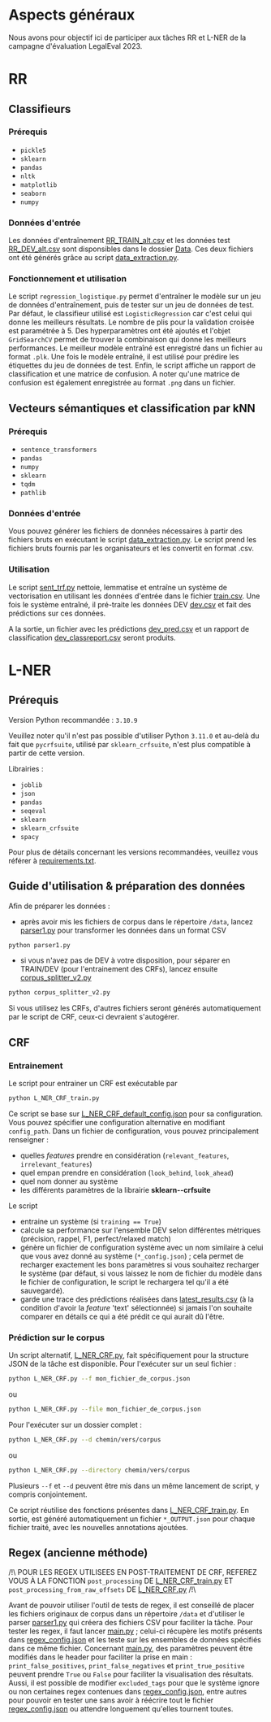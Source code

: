 # Aspects généraux

Nous avons pour objectif ici de participer aux tâches RR et L-NER de la campagne d'évaluation LegalEval 2023.

# RR

## Classifieurs

### Prérequis
- `pickle5`
- `sklearn`
- `pandas`
- `nltk`
- `matplotlib`
- `seaborn`
- `numpy`

### Données d'entrée
Les données d'entraînement [RR_TRAIN_alt.csv](RR/Data/RR_TRAIN_alt.csv) et les données test [RR_DEV_alt.csv](RR/Data/RR_DEV_alt.csv) sont disponsibles dans le dossier [Data](RR/Data). Ces deux fichiers ont été générés grâce au script [data_extraction.py](RR/Data/data_extraction.py).

### Fonctionnement et utilisation
Le script `regression_logistique.py` permet d'entraîner le modèle sur un jeu de données d'entraînement, puis de tester sur un jeu de données de test. Par défaut, le classifieur utilisé est `LogisticRegression` car c'est celui qui donne les meilleurs résultats. Le nombre de plis pour la validation croisée est paramétrée à 5.
Des hyperparamètres ont été ajoutés et l'objet `GridSearchCV` permet de trouver la combinaison qui donne les meilleurs performances. Le meilleur modèle entraîné est enregistré dans un fichier au format `.plk`. Une fois le modèle entraîné, il est utilisé pour prédire les étiquettes du jeu de données de test. Enfin, le script affiche un rapport de classification et une matrice de confusion. A noter qu'une matrice de confusion est également enregistrée au format `.png` dans un fichier.

## Vecteurs sémantiques et classification par kNN

### Prérequis
- `sentence_transformers`
- `pandas` 
- `numpy`
- `sklearn`
-  `tqdm`
-  `pathlib`

### Données d'entrée
Vous pouvez générer les fichiers de données nécessaires à partir des fichiers bruts en exécutant le script [data_extraction.py](RR/Data/data_extraction.py). Le script prend les fichiers bruts fournis par les organisateurs et les convertit en format .csv.

### Utilisation
Le script [sent_trf.py](RR/vecteurs/sentence_transformers/sent_trf.py) nettoie, lemmatise et entraîne un système de vectorisation en utilisant les données d'entrée dans le fichier [train.csv](RR/Data/train.csv). Une fois le système entraîné, il pré-traite les données DEV [dev.csv](RR/Data/dev.csv) et fait des prédictions sur ces données.

A la sortie, un fichier avec les prédictions [dev_pred.csv](RR/vecteurs/sentence_transformers/dev_pred.csv) et un rapport de classification [dev_classreport.csv](RR/vecteurs/sentence_transformers/dev_classification_report.csv) seront produits.

# L-NER

## Prérequis

Version Python recommandée : `3.10.9`

Veuillez noter qu'il n'est pas possible d'utiliser Python `3.11.0` et au-delà du fait que `pycrfsuite`, utilisé par `sklearn_crfsuite`, n'est plus compatible à partir de cette version.

Librairies :
- `joblib`
- `json`
- `pandas`
- `seqeval`
- `sklearn`
- `sklearn_crfsuite`
- `spacy`

Pour plus de détails concernant les versions recommandées, veuillez vous référer à [requirements.txt](/requirements.txt).

## Guide d'utilisation & préparation des données

Afin de préparer les données :
- après avoir mis les fichiers de corpus dans le répertoire `/data`, lancez [parser1.py](/parser1.py) pour transformer les données dans un format CSV
```sh
python parser1.py
```
- si vous n'avez pas de DEV à votre disposition, pour séparer en TRAIN/DEV (pour l'entrainement des CRFs), lancez ensuite [corpus_splitter_v2.py](/corpus_splitter_v2.py)
```sh
python corpus_splitter_v2.py
```

Si vous utilisez les CRFs, d'autres fichiers seront générés automatiquement par le script de CRF, ceux-ci devraient s'autogérer.

## CRF

### Entrainement

Le script pour entrainer un CRF est exécutable par
```sh
python L_NER_CRF_train.py
```
Ce script se base sur [L_NER_CRF_default_config.json](/L_NER_CRF_default_config.json) pour sa configuration.
Vous pouvez spécifier une configuration alternative en modifiant `config_path`.
Dans un fichier de configuration, vous pouvez principalement renseigner :
- quelles _features_ prendre en considération (`relevant_features`, `irrelevant_features`)
- quel empan prendre en considération (`look_behind`, `look_ahead`)
- quel nom donner au système
- les différents paramètres de la librairie **sklearn--crfsuite**

Le script
- entraine un système (si `training == True`)
- calcule sa performance sur l'ensemble DEV selon différentes métriques (précision, rappel, F1, perfect/relaxed match)
- génère un fichier de configuration système avec un nom similaire à celui que vous avez donné au système (`*_config.json`) ; cela permet de recharger exactement les bons paramètres si vous souhaitez recharger le système (par défaut, si vous laissez le nom de fichier du modèle dans le fichier de configuration, le script le rechargera tel qu'il a été sauvegardé).
- garde une trace des prédictions réalisées dans [latest_results.csv](/latest_results.csv) (à la condition d'avoir la _feature_ 'text' sélectionnée) si jamais l'on souhaite comparer en détails ce qui a été prédit ce qui aurait dû l'être.

### Prédiction sur le corpus

Un script alternatif, [L_NER_CRF.py](/L_NER_CRF.py), fait spécifiquement pour la structure JSON de la tâche est disponible.
Pour l'exécuter sur un seul fichier :
```sh
python L_NER_CRF.py --f mon_fichier_de_corpus.json
```
ou
```sh
python L_NER_CRF.py --file mon_fichier_de_corpus.json
```


Pour l'exécuter sur un dossier complet :
```sh
python L_NER_CRF.py --d chemin/vers/corpus
```
ou
```sh
python L_NER_CRF.py --directory chemin/vers/corpus
```
Plusieurs `--f` et `--d` peuvent être mis dans un même lancement de script, y compris conjointement.

Ce script réutilise des fonctions présentes dans [L_NER_CRF_train.py](/L_NER_CRF_train.py).
En sortie, est généré automatiquement un fichier `*_OUTPUT.json` pour chaque fichier traité, avec les nouvelles annotations ajoutées.


## Regex (ancienne méthode)

/!\ POUR LES REGEX UTILISEES EN POST-TRAITEMENT DE CRF, REFEREZ VOUS À LA FONCTION `post_processing` DE [L_NER_CRF_train.py](/L_NER_CRF_train.py)  ET `post_processing_from_raw_offsets` DE [L_NER_CRF.py](/L_NER_CRF.py) /!\

Avant de pouvoir utiliser l'outil de tests de regex, il est conseillé de placer les fichiers originaux de corpus dans un répertoire `/data` et  d'utiliser le parser [parser1.py](/parser1.py) qui créera des fichiers CSV pour faciliter la tâche.
Pour tester les regex, il faut lancer [main.py](/L_NER_old/regex/main.py) ; celui-ci récupère les motifs présents dans [regex_config.json](/L_NER_old/regex/regex_config.json) et les teste sur les ensembles de données spécifiés dans ce même fichier.
Concernant [main.py](/L_NER_old/regex/main.py), des paramètres peuvent être modifiés dans le header pour faciliter la prise en main : `print_false_positives`, `print_false_negatives` et `print_true_positive` peuvent prendre `True` ou `False` pour faciliter la visualisation des résultats.
Aussi, il est possible de modifier `excluded_tags` pour que le système ignore ou non certaines regex contenues dans [regex_config.json](/L_NER_old/regex/regex_config.json), entre autres pour pouvoir en tester une sans avoir à réécrire tout le fichier [regex_config.json](/L_NER_old/regex/regex_config.json) ou attendre longuement qu'elles tournent toutes.
